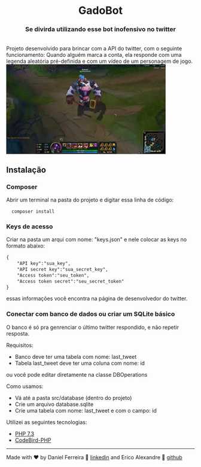 <h1 align="center">
<br>
GadoBot
</h1>

<h3 align="center">Se divirda utilizando esse bot inofensivo no twitter</h3>
<br/>
Projeto desenvolvido para brincar com a API do twitter, com o seguinte funcionamento: Quando alguém marca a conta, ela responde com uma legenda aleatória pré-definida e com um vídeo de um personagem de jogo.
<br/>
<img align="center" src="gado.gif" alt="Alistar vaquinha tocando sino"/>

## Instalação
### Composer
Abrir um terminal na pasta do projeto e digitar essa linha de código:
```
  composer install
```
### Keys de acesso
Criar na pasta um arqui com nome: "keys.json" e nele colocar as keys no formato abaixo:
```
{
    "API key":"sua_key",
    "API secret key":"sua_secret_key",
    "Access token":"seu_token",
    "Access token secret":"seu_secret_token"
}
```
essas informações você encontra na página de desenvolvedor do twitter.

### Conectar com banco de dados ou criar um SQLite básico
O banco é só pra genrenciar o último twitter respondido, e não repetir resposta.

Requisitos:
 - Banco deve ter uma tabela com nome: last_tweet
 - Tabela last_tweet deve ter uma coluna com nome: id

ou você pode editar diretamente na classe DBOperations

Como usamos:
 - Vá até a pasta src/database (dentro do projeto)
 - Crie um arquivo database.sqlite
 - Crie uma tabela com nome: last_tweet e com o campo: id

Utilizei as seguintes tecnologias:

-  [PHP 7.3](https://www.php.net)
-  [CodeBird-PHP](https://github.com/jublo/codebird-php)

---

Made with ♥ by Daniel Ferreira :wave: [linkedin](https://www.linkedin.com/in/daferreira946/) and Erico Alexandre :wave: [github](https://github.com/ericoabs)
